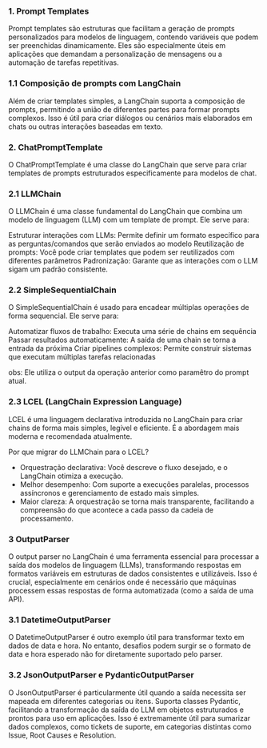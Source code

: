 ### 1. Prompt Templates
Prompt templates são estruturas que facilitam a geração de prompts personalizados para modelos de linguagem, contendo variáveis que podem ser preenchidas dinamicamente. Eles são especialmente úteis em aplicações que demandam a personalização de mensagens ou a automação de tarefas repetitivas.

### 1.1 Composição de prompts com LangChain
Além de criar templates simples, a LangChain suporta a composição de prompts, permitindo a união de diferentes partes para formar prompts complexos. Isso é útil para criar diálogos ou cenários mais elaborados em chats ou outras interações baseadas em texto.

### 2. ChatPromptTemplate
O ChatPromptTemplate é uma classe do LangChain que serve para criar templates de prompts estruturados especificamente para modelos de chat.
### 2.1 LLMChain
O LLMChain é uma classe fundamental do LangChain que combina um modelo de linguagem (LLM) com um template de prompt. Ele serve para:

Estruturar interações com LLMs: Permite definir um formato específico para as perguntas/comandos que serão enviados ao modelo
Reutilização de prompts: Você pode criar templates que podem ser reutilizados com diferentes parâmetros
Padronização: Garante que as interações com o LLM sigam um padrão consistente.

### 2.2 SimpleSequentialChain
O SimpleSequentialChain é usado para encadear múltiplas operações de forma sequencial. Ele serve para:

Automatizar fluxos de trabalho: Executa uma série de chains em sequência
Passar resultados automaticamente: A saída de uma chain se torna a entrada da próxima
Criar pipelines complexos: Permite construir sistemas que executam múltiplas tarefas relacionadas

obs: Ele utiliza o output da operação anterior como paramêtro do prompt atual.

### 2.3 LCEL (LangChain Expression Language)
LCEL é uma linguagem declarativa introduzida no LangChain para criar chains de forma mais simples, legível e eficiente. É a abordagem mais moderna e recomendada atualmente.

Por que migrar do LLMChain para o LCEL?

- Orquestração declarativa: Você descreve o fluxo desejado, e o LangChain otimiza a execução.
- Melhor desempenho: Com suporte a execuções paralelas, processos assíncronos e gerenciamento de estado mais simples.
- Maior clareza: A orquestração se torna mais transparente, facilitando a compreensão do que acontece a cada passo da cadeia de processamento.

### 3 OutputParser
O output parser no LangChain é uma ferramenta essencial para processar a saída dos modelos de linguagem (LLMs), transformando respostas em formatos variáveis em estruturas de dados consistentes e utilizáveis. Isso é crucial, especialmente em cenários onde é necessário que máquinas processem essas respostas de forma automatizada (como a saída de uma API).

### 3.1 DatetimeOutputParser

O DatetimeOutputParser é outro exemplo útil para transformar texto em dados de data e hora. No entanto, desafios podem surgir se o formato de data e hora esperado não for diretamente suportado pelo parser.

### 3.2 JsonOutputParser e PydanticOutputParser
O JsonOutputParser é particularmente útil quando a saída necessita ser mapeada em diferentes categorias ou itens. Suporta classes Pydantic, facilitando a transformação da saída do LLM em objetos estruturados e prontos para uso em aplicações. Isso é extremamente útil para sumarizar dados complexos, como tickets de suporte, em categorias distintas como Issue, Root Causes e Resolution.